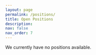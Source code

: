 ```yaml
---
layout: page
permalink: /positions/
title: Open Positions
description: 
nav: false
nav_order: 7
---
```




We currently have no positions available.

